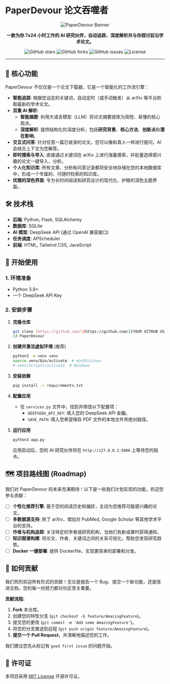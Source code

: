 # PaperDevour 论文吞噬者

<p align="center">
  <img src="https://placehold.co/600x300/0f172a/38bdf8?text=PaperDevour&font=raleway" alt="PaperDevour Banner">
</p>

<p align="center">
  <strong>一款为你 7x24 小时工作的 AI 研究伙伴，自动追踪、深度解析并与你探讨前沿学术论文。</strong>
</p>

<p align="center">
  <img alt="GitHub stars" src="https://img.shields.io/github/stars/[YOUR GITHUB USERNAME]/PaperDevour?style=for-the-badge">
  <img alt="GitHub forks" src="https://img.shields.io/github/forks/[YOUR GITHUB USERNAME]/PaperDevour?style=for-the-badge">
  <img alt="GitHub issues" src="https://img.shields.io/github/issues/[YOUR GITHUB USERNAME]/PaperDevour?style=for-the-badge&color=success">
  <img alt="License" src="https://img.shields.io/github/license/[YOUR GITHUB USERNAME]/PaperDevour?style=for-the-badge&color=blue">
</p>

---

## 🚀 核心功能

PaperDevour 不仅仅是一个论文下载器，它是一个智能化的工作流引擎：

* **智能追踪**: 根据您设定的关键词，自动定时（或手动触发）从 arXiv 等平台抓取最新的学术论文。
* **双重 AI 解析**:
    * **智能摘要**: 利用大语言模型（LLM）将论文摘要提炼为简短、易懂的核心观点。
    * **深度解析**: 提供结构化的深度分析，包括**研究背景**、**核心方法**、**创新点**和**潜在影响**。
* **交互式问答**: 针对任意一篇已收录的论文，您可以像和真人一样进行提问，AI 会结合上下文为您解答。
* **即时搜索与导入**: 直接通过关键词在 arXiv 上进行海量搜索，并批量选择感兴趣的论文一键导入、分析。
* **个人化知识库**: 所有文章、分析和问答记录都将安全地存储在您的本地数据库中，形成一个专属的、可随时检索的知识库。
* **优雅的深色界面**: 专为长时间阅读和研究设计的现代化、护眼的深色主题界面。

## 🛠️ 技术栈

* **后端**: Python, Flask, SQLAlchemy
* **数据库**: SQLite
* **AI 模型**: DeepSeek API (通过 OpenAI 兼容接口)
* **任务调度**: APScheduler
* **前端**: HTML, Tailwind CSS, JavaScript

## 🏁 开始使用

### 1. 环境准备

* Python 3.9+
* 一个 DeepSeek API Key

### 2. 安装步骤

1.  **克隆仓库**
    ```bash
    git clone [https://github.com/](https://github.com/)[YOUR GITHUB USERNAME]/PaperDevour.git
    cd PaperDevour
    ```

2.  **创建并激活虚拟环境** (推荐)
    ```bash
    python3 -m venv venv
    source venv/bin/activate  # macOS/Linux
    # venv\Scripts\activate  # Windows
    ```

3.  **安装依赖**
    ```bash
    pip install -r requirements.txt
    ```

4.  **配置应用**
    * 在 `services.py` 文件中，找到并修改以下配置项：
        * `DEEPSEEK_API_KEY`: 填入您的 DeepSeek API 金鑰。
        * `SAVE_PATH`: 填入您希望保存 PDF 文件的本地文件夾绝对路径。

5.  **运行应用**
    ```bash
    python3 app.py
    ```
    应用启动后，您的 AI 研究伙伴将在 `http://127.0.0.1:5006` 上等待您的指令。

## 🗺️ 项目路线图 (Roadmap)

我们对 PaperDevour 的未来充满期待！以下是一些我们计划实现的功能，欢迎您参与贡献：

* [ ] **个性化推荐引擎**: 基于您的阅读历史和偏好，主动为您推荐可能感兴趣的论文。
* [ ] **多数据源支持**: 除了 arXiv，增加对 PubMed, Google Scholar 等其他学术平台的支持。
* [ ] **作者与机构追踪**: 关注特定的学者或研究机构，当他们有新成果时获得通知。
* [ ] **知识图谱构建**: 将论文、作者、关键词之间的关系可视化，帮助您发现研究趋势。
* [ ] **Docker 一键部署**: 提供 Dockerfile，实现更简单的部署和分发。

## 🤝 如何贡献

我们热烈欢迎所有形式的贡献！无论是报告一个 Bug、提交一个新功能，还是改进文档，您的每一份努力都对社区至关重要。

**贡献流程:**

1.  **Fork** 本仓库。
2.  创建您的特性分支 (`git checkout -b feature/AmazingFeature`)。
3.  提交您的更改 (`git commit -m 'Add some AmazingFeature'`)。
4.  将您的分支推送到远程 (`git push origin feature/AmazingFeature`)。
5.  **提交一个 Pull Request**，并清晰地描述您的工作。

我们建议您先从标记有 `good first issue` 的问题开始。

## 📄 许可证

本项目采用 [MIT License](LICENSE.txt) 开源许可证。